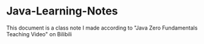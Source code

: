 # Java-Learning-Notes
This document is a class note I made according to "Java Zero Fundamentals Teaching Video" on Bilibili
